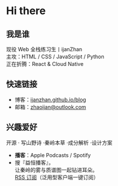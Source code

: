 # Hi there

## 我是谁
现役 Web 全栈练习生丨ijanZhan  
主攻：HTML / CSS / JavaScript / Python  
正在折腾：React & Cloud Native

## 快速链接
- 博客：[ijanzhan.github.io/blog](https://ijanzhan.github.io/blog)
- 邮箱：[zhaoijan@outlook.com](mailto:zhaoijan@outlook.com)

## 兴趣爱好
开源 · 写山野诗 ·秦岭本草 ·成分解析 ·设计方案

- **播客**：Apple Podcasts / Spotify
- 搜『益恒播客』，  
  让秦岭的雾与质谱图一起钻进耳朵。  
  [RSS 订阅](https://anchor.fm/s/108fef5d4/podcast/rss)（泛用型客户端一键订阅）
